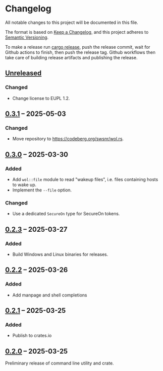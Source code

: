 # Changelog

All notable changes to this project will be documented in this file.

The format is based on [Keep a Changelog](https://keepachangelog.com/en/1.1.0/),
and this project adheres to
[Semantic Versioning](https://semver.org/spec/v2.0.0.html).

To make a release run [cargo release](https://github.com/crate-ci/cargo-release),
push the release commit, wait for Github actions to finish, then push the release tag.
Github workflows then take care of building release artifacts and publishing the release.

## [Unreleased]

### Changed
- Change license to EUPL 1.2.

## [0.3.1] – 2025-05-03

### Changed
- Move repository to <https://codeberg.org/swsnr/wol.rs>.

## [0.3.0] – 2025-03-30

### Added
- Add `wol::file` module to read "wakeup files", i.e. files containing hosts to wake up.
- Implement the `--file` option.

### Changed
- Use a dedicated `SecureOn` type for SecureOn tokens.

## [0.2.3] – 2025-03-27

### Added
- Build Windows and Linux binaries for releases.

## [0.2.2] – 2025-03-26

### Added
- Add manpage and shell completions

## [0.2.1] – 2025-03-25

### Added
- Publish to crates.io

## [0.2.0] – 2025-03-25

Preliminary release of command line utility and crate.

[Unreleased]: https://codeberg.org/swsnr/wol.rs/compare/v0.3.1...HEAD
[0.3.1]: https://codeberg.org/swsnr/wol.rs/compare/v0.3.0...v0.3.1
[0.3.0]: https://codeberg.org/swsnr/wol.rs/compare/v0.2.3...v0.3.0
[0.2.3]: https://codeberg.org/swsnr/wol.rs/compare/v0.2.2...v0.2.3
[0.2.2]: https://codeberg.org/swsnr/wol.rs/compare/v0.2.1...v0.2.2
[0.2.1]: https://codeberg.org/swsnr/wol.rs/compare/v0.2.0...v0.2.1
[0.2.0]: https://codeberg.org/swsnr/wol.rs/releases/tag/v0.2.0
